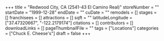 +++
title = "Redwood City, CA (2541-43 El Camino Real)"
storeNumber = ""
startDate = "1999-12-28"
endDate = ""
cuDate = ""
remodels = []
stages = []
franchisees = []
attractions = []
sqft = ""
latitudeLongitude = ["37.47320667", "-122.2179174"]
citations = []
contributors = []
downloadLinks = []
pageThumbnailFile = ""
tags = ["Locations"]
categories = ["Chuck E. Cheese's"]
draft = false
+++
